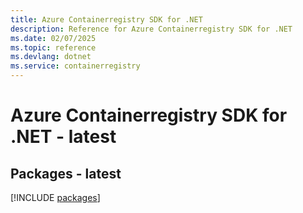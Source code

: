 ```yaml
---
title: Azure Containerregistry SDK for .NET
description: Reference for Azure Containerregistry SDK for .NET
ms.date: 02/07/2025
ms.topic: reference
ms.devlang: dotnet
ms.service: containerregistry
---
```

# Azure Containerregistry SDK for .NET - latest
## Packages - latest
[!INCLUDE [packages](containerregistry-index.md)]